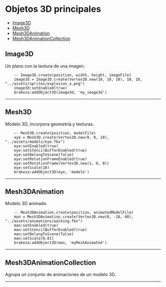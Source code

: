 # Objetos 3D principales

- [Image3D](#image3d)
- [Mesh3D](#mesh3d)
- [Mesh3DAnimation](#mesh3danimation)
- [Mesh3DAnimationCollection](#mesh3danimationcollection)

## Image3D

Un plano con la textura de una imagen.

```
    -- Image3D.create(position, width, height, imageFile)
    image3d = Image3D.create(Vertex3D.new(10, 10, 10), 10, 10, "../assets/sprites/explosion_a.png")
    image3d:setEnabled(true)
    brakeza:addObject3D(image3d, 'my_image3d')
```
---

## Mesh3D
Modelo 3D, incorpora geometría y texturas.

```
    -- Mesh3D.create(position, modelFile)
    eye = Mesh3D.create(Vertex3D.new(0, 0, 10), "../assets/models/eye.fbx")
    eye:setEnabled(true)
    eye:setStencilBufferEnabled(true)
    eye:setBelongToScene(false)
    eye:setRotationFrameEnabled(true)
    eye:setRotationFrame(Vertex3D.new(1, 0, 0))
    eye:setScale(10)
    brakeza:addObject3D(eye, 'modelo')
```
---

## Mesh3DAnimation

Modelo 3D animado.

```
    -- Mesh3DAnimation.create(position, animatedModelFile)
    man = Mesh3DAnimation.create(Vertex3D.new(0, -10, 40), "../assets/animations/walking.fbx")
    man:setEnabled(true)
    man:setStencilBufferEnabled(true)
    man:setBelongToScene(false)
    man:setScale(0.01)
    brakeza:addObject3D(man, 'myMeshAnimated')
```

---

## Mesh3DAnimationCollection

Agrupa un conjunto de animaciones de un modelo 3D.

---
